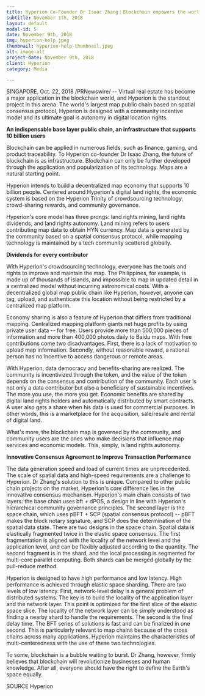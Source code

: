 ```yaml
---
title: Hyperion Co-Founder Dr Isaac Zhang：Blockchain empowers the world's largest digital location right
subtitle: November 1th, 2018
layout: default
modal-id: 5
date: November 9th, 2018
img: hyperion-help.jpeg
thumbnail: hyperion-help-thumbnail.jpeg
alt: image-alt
project-date: November 9th, 2018
client: Hyperion
category: Media

---
```


SINGAPORE, Oct. 22, 2018 /PRNewswire/ -- Virtual real estate has become a major application in the blockchain world, and Hyperion is the standout project in this arena. The world's largest map public chain based on spatial consensus protocol, Hyperion is designed with a community incentive model and its ultimate goal is autonomy in digital location rights.

**An indispensable base layer public chain, an infrastructure that supports 10 billion users**

Blockchain can be applied in numerous fields, such as finance, gaming, and product traceability. To Hyperion co-founder Dr Isaac Zhang, the future of blockchain is as infrastructure. Blockchain can only be further developed through the application and popularization of its technology. Maps are a natural starting point.

Hyperion intends to build a decentralized map economy that supports 10 billion people. Centered around Hyperion's digital land rights, the economic system is based on the Hyperion Trinity of crowdsourcing technology, crowd-sharing rewards, and community governance. 

Hyperion's core model has three prongs: land rights mining, land rights dividends, and land rights autonomy. Land mining refers to users contributing map data to obtain HYN currency. Map data is generated by the community based on a spatial consensus protocol, while mapping technology is maintained by a tech community scattered globally.

**Dividends for every contributor**

With Hyperion's crowdsourcing technology, everyone has the tools and rights to improve and maintain the map. The Philippines, for example, is made up of thousands of islands, and impossible to map in updated detail in a centralized model without incurring astronomical costs. With a decentralized global map public chain like Hyperion, however, anyone can tag, upload, and authenticate this location without being restricted by a centralized map platform.

Economy sharing is also a feature of Hyperion that differs from traditional mapping. Centralized mapping platform giants net huge profits by using private user data -- for free. Users provide more than 500,000 pieces of information and more than 400,000 photos daily to Baidu maps. With free contributions come two disadvantages. First, there is a lack of motivation to upload map information. Secondly, without reasonable reward, a rational person has no incentive to access dangerous or remote areas.

With Hyperion, data democracy and benefits-sharing are realized. The community is incentivized through the token, and the value of the token depends on the consensus and contribution of the community. Each user is not only a data contributor but also a beneficiary of sustainable incentives. The more you use, the more you get. Economic benefits are shared by digital land rights holders and automatically distributed by smart contracts. A user also gets a share when his data is used for commercial purposes. In other words, this is a marketplace for the acquisition, sale/resale and rental of digital land.

What's more, the blockchain map is governed by the community, and community users are the ones who make decisions that influence map services and economic models. This, simply, is land rights autonomy.

**Innovative Consensus Agreement to Improve Transaction Performance**

The data generation speed and load of current times are unprecedented. The scale of spatial data and high-speed requirements are a challenge to Hyperion. Dr Zhang's solution to this is unique. Compared to other public chain projects on the market, Hyperion's core difference lies in the innovative consensus mechanism. Hyperion's main chain consists of two layers: the base chain uses bft + dPOS, a design in line with Hyperion's hierarchical community governance principles. The second layer is the space chain, which uses pBFT + SCP (spatial consensus protocol) -- pBFT makes the block notary signature, and SCP does the determination of the spatial data state. There are two designs in the space chain. Spatial data is elastically fragmented twice in the elastic space consensus. The first fragmentation is aligned with the locality of the network level and the application level, and can be flexibly adjusted according to the quantity. The second fragment is in the shard, and the local processing is segmented for multi-core parallel computing. Both shards can be merged globally by the pull-reduce method.

Hyperion is designed to have high performance and low latency. High performance is achieved through elastic space sharding. There are two levels of low latency. First, network-level delay is a general problem of distributed systems. The key is to build the locality of the application layer and the network layer. This point is optimized for the first slice of the elastic space slice. The locality of the network layer can be simply understood as finding a nearby shard to handle the requirements. The second is the final delay time. The BFT series of solutions is fast and can be finalized in one second. This is particularly relevant to map chains because of the cross chains across many applications. Hyperion maintains the characteristics of multi-centeredness with the use of these two technologies.

To some, blockchain is a bubble waiting to burst. Dr Zhang, however, firmly believes that blockchain will revolutionize businesses and human knowledge. After all, everyone should have the right to define the Earth's space equally.

SOURCE Hyperion